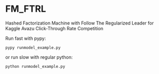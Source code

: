 # FM_FTRL
Hashed Factorization Machine with Follow The Regularized Leader for Kaggle Avazu Click-Through Rate Competition

Run fast with pypy:

    pypy runmodel_example.py

or run slow with regular python:

    python runmodel_example.py
